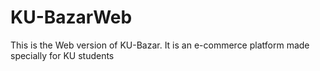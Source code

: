# KU-BazarWeb
This is the Web version of KU-Bazar. It is an e-commerce platform made specially for KU students
